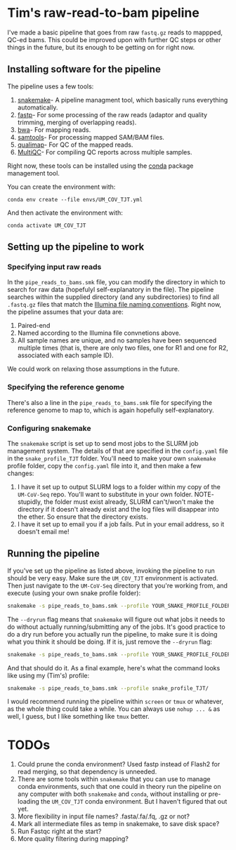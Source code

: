 # Tim's raw-read-to-bam pipeline

I've made a basic pipeline that goes from raw `fastq.gz` reads to mappped, QC-ed bams. This could be improved upon with further QC steps or other things in the future, but its enough to be getting on for right now.

## Installing software for the pipeline

The pipeline uses a few tools:

1. [snakemake](https://snakemake.readthedocs.io/en/stable/)- A pipeline managment tool, which basically runs everything automatically.
2. [fastp](https://github.com/OpenGene/fastp)- For some processing of the raw reads (adaptor and quality trimming, merging of overlapping reads).
3. [bwa](http://bio-bwa.sourceforge.net)- For mapping reads.
4. [samtools](https://www.htslib.org)- For processing mapped SAM/BAM files.
5. [qualimap](http://qualimap.conesalab.org)- For QC of the mapped reads.
6. [MultiQC](https://multiqc.info)- For compiling QC reports across multiple samples. 

Right now, these tools can be installed using the [conda](https://docs.conda.io/en/latest/) package management tool. 

You can create the environment with:

    conda env create --file envs/UM_COV_TJT.yml

And then activate the environment with:

    conda activate UM_COV_TJT

## Setting up the pipeline to work

### Specifying input raw reads

In the `pipe_reads_to_bams.smk` file, you can modify the directory in which to search for raw data (hopefulyl self-explanatory in the file). The pipeline searches within the supplied directory (and any subdirectories) to find all `.fastq.gz` files that match the [Illumina file naming conventions](https://support.illumina.com/help/BaseSpace_OLH_009008/Content/Source/Informatics/BS/NamingConvention_FASTQ-files-swBS.htm). Right now, the pipeline assumes that your data are:

1. Paired-end
2. Named according to the Illumina file convnetions above.
3. All sample names are unique, and no samples have been sequenced multiple times (that is, there are only two files, one for R1 and one for R2, associated with each sample ID).

We could work on relaxing those assumptions in the future.

### Specifying the reference genome 

There's also a line in the `pipe_reads_to_bams.smk` file for specifying the reference genome to map to, which is again hopefully self-explanatory.

### Configuring snakemake

The `snakemake` script is set up to send most jobs to the SLURM job management system. The details of that are specified in the `config.yaml` file in the `snake_profile_TJT` folder.  You'll need to make your own `snakemake` profile folder, copy the `config.yaml` file into it, and then make a few changes:

1. I have it set up to output SLURM logs to a folder within my copy of the `UM-CoV-Seq` repo. You'll want to substitute in your own folder. NOTE- stupidly, the folder must exist already, SLURM can't/won't make the directory if it doesn't already exist and the log files will disappear into the ether. So ensure that the directory exists. 
2. I have it set up to email you if a job fails. Put in your email address, so it doesn't email me!

## Running the pipeline

If you've set up the pipeline as listed above, invoking the pipeline to run should be very easy. Make sure the `UM_COV_TJT` environment is activated. Then just navigate to the `UM-CoV-Seq` directory that you're working from, and execute (using your own snake profile folder):

```bash
snakemake -s pipe_reads_to_bams.smk --profile YOUR_SNAKE_PROFILE_FOLDER/ --dryrun
```

The `--dryrun` flag means that `snakemake` will figure out what jobs it needs to do without actually running/submitting any of the jobs. It's good practice to do a dry run before you actually run the pipeline, to make sure it is doing what you think it should be doing. If it is, just remove the `--dryrun` flag:

```bash
snakemake -s pipe_reads_to_bams.smk --profile YOUR_SNAKE_PROFILE_FOLDER/ 
```

And that should do it. As a final example, here's what the command looks like using my (Tim's) profile:

```bash
snakemake -s pipe_reads_to_bams.smk --profile snake_profile_TJT/ 
```

I would recommend running the pipeline within `screen` or `tmux` or whatever, as the whole thing could take a while. You can always use `nohup ... &` as well, I guess, but I like something like `tmux` better. 

# TODOs

1. Could prune the conda environment? Used fastp instead of Flash2 for read merging, so that dependency is unneeded. 
2. There are some tools within `snakemake` that you can use to manage conda environments, such that one could in theory run the pipeline on any computer with both `snakemake` and `conda`, without installing or pre-loading the `UM_COV_TJT` conda environment. But I haven't figured that out yet. 
3. More flexibility in input file names? .fasta/.fa/.fq, .gz or not?
4. Mark all intermediate files as temp in snakemake, to save disk space?
5. Run Fastqc right at the start?
6. More quality filtering during mapping? 